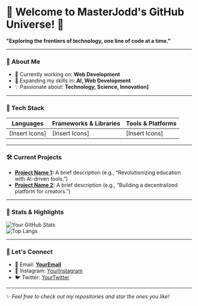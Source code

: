 # 🌌 Welcome to MasterJodd's GitHub Universe! 🚀  

**"Exploring the frontiers of technology, one line of code at a time."**  

---

### 👾 About Me  
- 🔭 Currently working on: **Web Development**  
- 🌱 Expanding my skills in: **AI, Web Development**  
- 💡 Passionate about: **Technology, Science, Innovation]**    

---

### 🔧 Tech Stack  

| Languages    | Frameworks & Libraries | Tools & Platforms    |  
|--------------|-------------------------|----------------------|  
| [Insert Icons] | [Insert Icons]          | [Insert Icons]       |  

---

### 🛠️ Current Projects  
- **[Project Name 1](#):** A brief description (e.g., “Revolutionizing education with AI-driven tools.”)  
- **[Project Name 2](#):** A brief description (e.g., “Building a decentralized platform for creators.”)  

---

### 🚀 Stats & Highlights  

![Your GitHub Stats](https://github-readme-stats.vercel.app/api?username=YourUsername&show_icons=true&theme=radical)  
![Top Langs](https://github-readme-stats.vercel.app/api/top-langs/?username=YourUsername&layout=compact&theme=radical)  

---

### 🌟 Let's Connect   
- 📧 Email: **[YourEmail](mailto:priyanshugupta131208@gmail.com)**  
- 💬 Instagram: [YourInstagram](https://www.instagram.com/masterr_jod/)  
- 🐦 Twitter: [YourTwitter](https://x.com/Priyanshu_rajx)  

---

✨ *Feel free to check out my repositories and star the ones you like!*  
